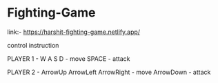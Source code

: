 # Fighting-Game

link:- https://harshit-fighting-game.netlify.app/

control instruction 


PLAYER 1 -
  W A S D - move
  SPACE - attack
 
 
PLAYER 2 -
  ArrowUp ArrowLeft ArrowRight - move
  ArrowDown - attack
